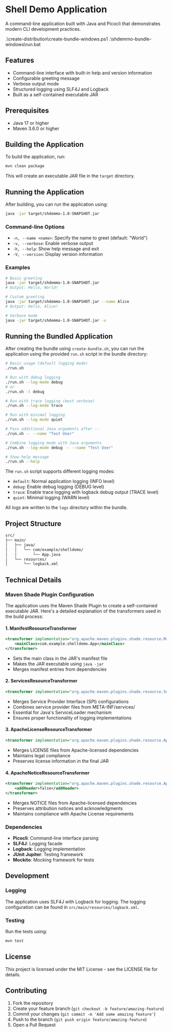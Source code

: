 # Shell Demo Application
A command-line application built with Java and Picocli that demonstrates modern CLI development practices.

.\create-distribution\create-bundle-windows.ps1
.\shdemmo-bundle-windows\run.bat

## Features

- Command-line interface with built-in help and version information
- Configurable greeting message
- Verbose output mode
- Structured logging using SLF4J and Logback
- Built as a self-contained executable JAR

## Prerequisites

- Java 17 or higher
- Maven 3.6.0 or higher

## Building the Application

To build the application, run:

```bash
mvn clean package
```

This will create an executable JAR file in the `target` directory.

## Running the Application

After building, you can run the application using:

```bash
java -jar target/shdemmo-1.0-SNAPSHOT.jar
```

### Command-line Options

- `-n, --name <name>`: Specify the name to greet (default: "World")
- `-v, --verbose`: Enable verbose output
- `-h, --help`: Show help message and exit
- `-V, --version`: Display version information

### Examples

```bash
# Basic greeting
java -jar target/shdemmo-1.0-SNAPSHOT.jar
# Output: Hello, World!

# Custom greeting
java -jar target/shdemmo-1.0-SNAPSHOT.jar --name Alice
# Output: Hello, Alice!

# Verbose mode
java -jar target/shdemmo-1.0-SNAPSHOT.jar -v
```

## Running the Bundled Application

After creating the bundle using `create-bundle.sh`, you can run the application using the provided `run.sh` script in the bundle directory:

```bash
# Basic usage (default logging mode)
./run.sh

# Run with debug logging
./run.sh --log-mode debug
# or
./run.sh -l debug

# Run with trace logging (most verbose)
./run.sh --log-mode trace

# Run with minimal logging
./run.sh --log-mode quiet

# Pass additional Java arguments after --
./run.sh -- --name "Test User"

# Combine logging mode with Java arguments
./run.sh --log-mode debug -- --name "Test User"

# Show help message
./run.sh --help
```

The `run.sh` script supports different logging modes:
- `default`: Normal application logging (INFO level)
- `debug`: Enable debug logging (DEBUG level)
- `trace`: Enable trace logging with logback debug output (TRACE level)
- `quiet`: Minimal logging (WARN level)

All logs are written to the `logs` directory within the bundle.

## Project Structure

```bash
src/
├── main/
│   ├── java/
│   │   └── com/example/shelldemo/
│   │       └── App.java
│   └── resources/
│       └── logback.xml
```

## Technical Details

### Maven Shade Plugin Configuration

The application uses the Maven Shade Plugin to create a self-contained executable JAR. Here's a detailed explanation of the transformers used in the build process:

#### 1. ManifestResourceTransformer

```xml
<transformer implementation="org.apache.maven.plugins.shade.resource.ManifestResourceTransformer">
    <mainClass>com.example.shelldemo.App</mainClass>
</transformer>
```

- Sets the main class in the JAR's manifest file
- Makes the JAR executable using `java -jar`
- Merges manifest entries from dependencies

#### 2. ServicesResourceTransformer

```xml
<transformer implementation="org.apache.maven.plugins.shade.resource.ServicesResourceTransformer"/>
```

- Merges Service Provider Interface (SPI) configurations
- Combines service provider files from META-INF/services/
- Essential for Java's ServiceLoader mechanism
- Ensures proper functionality of logging implementations

#### 3. ApacheLicenseResourceTransformer

```xml
<transformer implementation="org.apache.maven.plugins.shade.resource.ApacheLicenseResourceTransformer"/>
```

- Merges LICENSE files from Apache-licensed dependencies
- Maintains legal compliance
- Preserves license information in the final JAR

#### 4. ApacheNoticeResourceTransformer

```xml
<transformer implementation="org.apache.maven.plugins.shade.resource.ApacheNoticeResourceTransformer">
    <addHeader>false</addHeader>
</transformer>
```

- Merges NOTICE files from Apache-licensed dependencies
- Preserves attribution notices and acknowledgments
- Maintains compliance with Apache License requirements

### Dependencies

- **Picocli**: Command-line interface parsing
- **SLF4J**: Logging facade
- **Logback**: Logging implementation
- **JUnit Jupiter**: Testing framework
- **Mockito**: Mocking framework for tests

## Development

### Logging

The application uses SLF4J with Logback for logging. The logging configuration can be found in `src/main/resources/logback.xml`.

### Testing

Run the tests using:

```bash
mvn test
```

## License

This project is licensed under the MIT License - see the LICENSE file for details.

## Contributing

1. Fork the repository
2. Create your feature branch (`git checkout -b feature/amazing-feature`)
3. Commit your changes (`git commit -m 'Add some amazing feature'`)
4. Push to the branch (`git push origin feature/amazing-feature`)
5. Open a Pull Request
